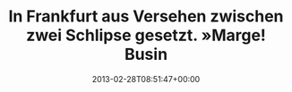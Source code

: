 ---
retweeted: false
source: <a href="http://twitter.com" rel="nofollow">Twitter Web Client</a>
entities:
  hashtags: []
  symbols: []
  user_mentions: []
  urls: []
display_text_range:
- '0'
- '129'
favorite_count: '2'
id_str: '307050453634539520'
truncated: false
retweet_count: '2'
id: '307050453634539520'
created_at: Thu Feb 28 08:51:47 +0000 2013
favorited: false
full_text: In Frankfurt aus Versehen zwischen zwei Schlipse gesetzt. »Marge! Business
  Leader! WebEx!« – mein Bullshit Bingo Zettel ist voll.
lang: de
tags:
- pesos/twitter
date: '2013-02-28T08:51:47+00:00'
src: https://twitter.com/bascht/status/307050453634539520
original_url: https://twitter.com/bascht/status/307050453634539520
type: twitter_tweet
text: In Frankfurt aus Versehen zwischen zwei Schlipse gesetzt. »Marge! Business Leader!
  WebEx!« – mein Bullshit Bingo Zettel ist voll.
title: In Frankfurt aus Versehen zwischen zwei Schlipse gesetzt. »Marge! Busin

---